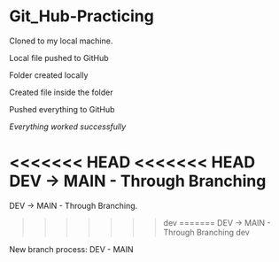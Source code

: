 # Git_Hub-Practicing

Cloned to my local machine.

Local file pushed to GitHub

Folder created locally

Created file inside the folder

Pushed everything to GitHub

_Everything worked successfully_

<<<<<<< HEAD
<<<<<<< HEAD
DEV  -> MAIN - Through Branching
=======
DEV  -> MAIN - Through Branching.
>>>>>>> dev
=======
DEV  -> MAIN - Through Branching
>>>>>>> dev

New branch process: DEV - MAIN
